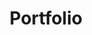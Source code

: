 ---
title : "Portfolio"
layout : category-archive
category: Portfolio
permalink : /portfolio/
author profile : true
sidebar_main : true
---